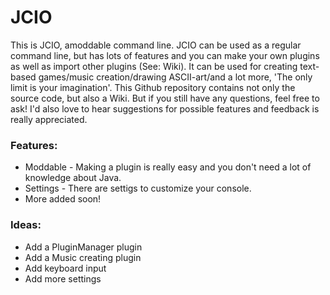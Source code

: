 # JCIO
This is JCIO, amoddable command line. JCIO can be used as a regular command line, but has lots of features and you can make your own plugins as well as import other plugins (See: Wiki). It can be used for creating text-based games/music creation/drawing ASCII-art/and a lot more, 'The only limit is your imagination'.
This Github repository contains not only the source code, but also a Wiki. But if you still have any questions, feel free to ask! I'd also love to hear suggestions for possible features and feedback is really appreciated.

### Features:
* Moddable - Making a plugin is really easy and you don't need a lot of knowledge about Java.
* Settings - There are settigs to customize your console.
* More added soon!

### Ideas:
* Add a PluginManager plugin
* Add a Music creating plugin
* Add keyboard input
* Add more settings